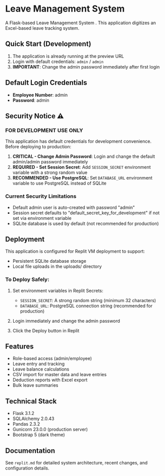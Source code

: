 # Leave Management System

A Flask-based Leave Management System . This application digitizes an Excel-based leave tracking system.

## Quick Start (Development)

1. The application is already running at the preview URL
2. Login with default credentials: `admin` / `admin`
3. **IMPORTANT**: Change the admin password immediately after first login

## Default Login Credentials

- **Employee Number**: admin
- **Password**: admin

## Security Notice ⚠️

### FOR DEVELOPMENT USE ONLY

This application has default credentials for development convenience. Before deploying to production:

1. **CRITICAL - Change Admin Password**: Login and change the default admin/admin password immediately
2. **REQUIRED - Set Session Secret**: Add `SESSION_SECRET` environment variable with a strong random value
3. **RECOMMENDED - Use PostgreSQL**: Set `DATABASE_URL` environment variable to use PostgreSQL instead of SQLite

### Current Security Limitations

- Default admin user is auto-created with password "admin"
- Session secret defaults to "default_secret_key_for_development" if not set via environment variable
- SQLite database is used by default (not recommended for production)

## Deployment

This application is configured for Replit VM deployment to support:
- Persistent SQLite database storage
- Local file uploads in the uploads/ directory

### To Deploy Safely:

1. Set environment variables in Replit Secrets:
   - `SESSION_SECRET`: A strong random string (minimum 32 characters)
   - `DATABASE_URL`: PostgreSQL connection string (recommended for production)

2. Login immediately and change the admin password

3. Click the Deploy button in Replit

## Features

- Role-based access (admin/employee)
- Leave entry and tracking
- Leave balance calculations
- CSV import for master data and leave entries
- Deduction reports with Excel export
- Bulk leave summaries

## Technical Stack

- Flask 3.1.2
- SQLAlchemy 2.0.43
- Pandas 2.3.2
- Gunicorn 23.0.0 (production server)
- Bootstrap 5 (dark theme)

## Documentation

See `replit.md` for detailed system architecture, recent changes, and configuration details.
